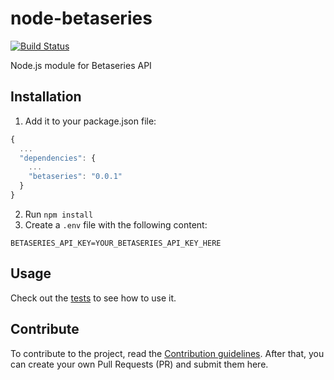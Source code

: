 node-betaseries
===============

[![Build Status](https://travis-ci.org/mebibou/node-betaseries.png)](https://travis-ci.org/mebibou/node-betaseries)

Node.js module for Betaseries API

## Installation

1. Add it to your package.json file:

```javascript
{
  ...
  "dependencies": {
    ...
    "betaseries": "0.0.1"
  }
}
```
2. Run ```npm install```
3. Create a `.env` file with the following content:
```
BETASERIES_API_KEY=YOUR_BETASERIES_API_KEY_HERE
```

## Usage

Check out the [tests](https://github.com/mebibou/node-betaseries/tree/master/test) to see how to use it.

## Contribute

To contribute to the project, read the [Contribution guidelines](https://github.com/mebibou/node-betaseries/blob/master/CONTRIBUTING.md).
After that, you can create your own Pull Requests (PR) and submit them here.
